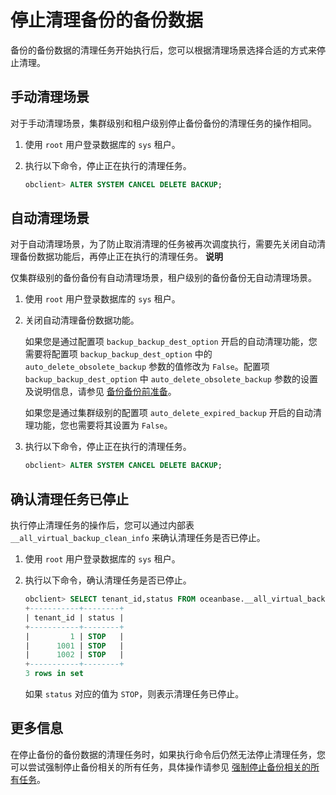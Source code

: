 停止清理备份的备份数据 
================================

备份的备份数据的清理任务开始执行后，您可以根据清理场景选择合适的方式来停止清理。

手动清理场景 
---------------------------

对于手动清理场景，集群级别和租户级别停止备份备份的清理任务的操作相同。

1. 使用 `root` 用户登录数据库的 `sys` 租户。

   

2. 执行以下命令，停止正在执行的清理任务。

   ```sql
   obclient> ALTER SYSTEM CANCEL DELETE BACKUP;
   ```

   




自动清理场景 
---------------------------

对于自动清理场景，为了防止取消清理的任务被再次调度执行，需要先关闭自动清理备份数据功能后，再停止正在执行的清理任务。
**说明**



仅集群级别的备份备份有自动清理场景，租户级别的备份备份无自动清理场景。

1. 使用 `root` 用户登录数据库的 `sys` 租户。

   

2. 关闭自动清理备份数据功能。

   如果您是通过配置项 `backup_backup_dest_option` 开启的自动清理功能，您需要将配置项 `backup_backup_dest_option` 中的 `auto_delete_obsolete_backup` 参数的值修改为 `False`。配置项 `backup_backup_dest_option` 中 `auto_delete_obsolete_backup` 参数的设置及说明信息，请参见 [备份备份前准备](/zh-CN/5.administrator-guide/7.high-data-availability/2.backup-and-restoration-management-1/4.back-up-the-backed-up-data/2.command-line-backup-backup-cluster-level/1.backup-preparation.md)。

   如果您是通过集群级别的配置项 `auto_delete_expired_backup` 开启的自动清理功能，您也需要将其设置为 `False`。
   

3. 执行以下命令，停止正在执行的清理任务。

   ```sql
   obclient> ALTER SYSTEM CANCEL DELETE BACKUP;
   ```

   




确认清理任务已停止 
------------------------------

执行停止清理任务的操作后，您可以通过内部表 `__all_virtual_backup_clean_info` 来确认清理任务是否已停止。

1. 使用 `root` 用户登录数据库的 `sys` 租户。

   

2. 执行以下命令，确认清理任务是否已停止。

   ```sql
   obclient> SELECT tenant_id,status FROM oceanbase.__all_virtual_backup_clean_info;
   +-----------+--------+
   | tenant_id | status |
   +-----------+--------+
   |         1 | STOP   |
   |      1001 | STOP   |
   |      1002 | STOP   |
   +-----------+--------+
   3 rows in set
   ```

   

   如果 `status` 对应的值为 `STOP`，则表示清理任务已停止。
   




更多信息 
-------------------------

在停止备份的备份数据的清理任务时，如果执行命令后仍然无法停止清理任务，您可以尝试强制停止备份相关的所有任务，具体操作请参见 [强制停止备份相关的所有任务](/zh-CN/5.administrator-guide/7.high-data-availability/2.backup-and-restoration-management-1/6.routine-maintenance-1/2.force-stop-all-backup-related-tasks.md)。
